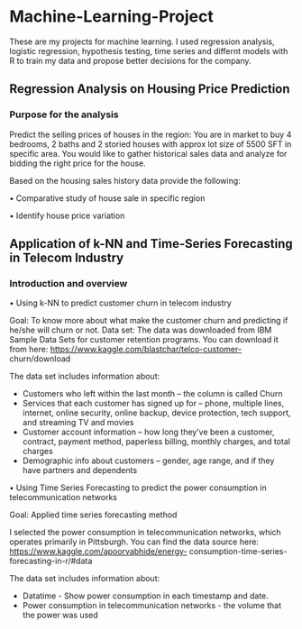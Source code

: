 
# Machine-Learning-Project
These are my projects for machine learning. I used regression analysis, logistic regression, hypothesis testing, time series and differnt models with R to train my data and propose better decisions for the company.

## Regression Analysis on Housing Price Prediction
### Purpose for the analysis
Predict the selling prices of houses in the region:
You are in market to buy 4 bedrooms, 2 baths and 2 storied houses with approx lot size of 5500 SFT in specific area. You would like to gather historical sales data and analyze for bidding the right price for the house.

Based on the housing sales history data provide the following:

• Comparative study of house sale in specific region

• Identify house price variation

## Application of k-NN and Time-Series Forecasting in Telecom Industry
### Introduction and overview

• Using k-NN to predict customer churn in telecom industry

Goal: To know more about what make the customer churn and predicting if he/she will churn or not.
Data set: The data was downloaded from IBM Sample Data Sets for customer retention programs. You can download it from here: https://www.kaggle.com/blastchar/telco-customer- churn/download

The data set includes information about:
  
- Customers who left within the last month – the column is called Churn
- Services that each customer has signed up for – phone, multiple lines, internet, online security, online backup, device protection, tech support, and streaming TV and movies
- Customer account information – how long they’ve been a customer, contract, payment method, paperless billing, monthly charges, and total charges
- Demographic info about customers – gender, age range, and if they have partners and dependents


• Using Time Series Forecasting to predict the power consumption in telecommunication networks

Goal: Applied time series forecasting method 

I selected the power consumption in telecommunication networks, which operates primarily in Pittsburgh. You can find the data source here: https://www.kaggle.com/apoorvabhide/energy- consumption-time-series-forecasting-in-r/#data

The data set includes information about:
- Datatime - Show power consumption in each timestamp and date.
- Power consumption in telecommunication networks - the volume that the power was used
